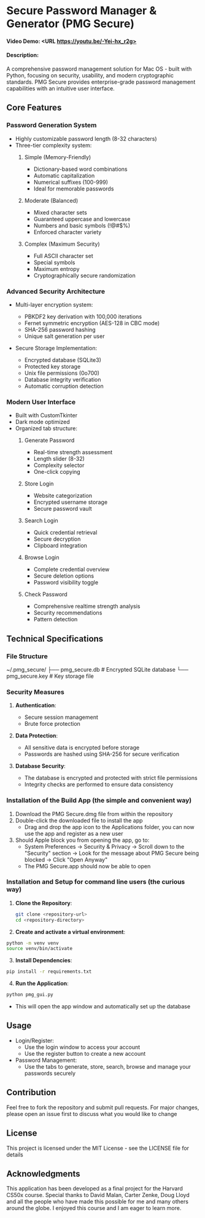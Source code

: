 # Secure Password Manager & Generator (PMG Secure)
#### Video Demo: <URL https://youtu.be/-Yei-hx_r2g>
#### Description:
A comprehensive password management solution for Mac OS - built with Python, focusing on security, usability, and modern cryptographic standards. PMG Secure provides enterprise-grade password management capabilities with an intuitive user interface.

## Core Features

### Password Generation System
- Highly customizable password length (8-32 characters)
- Three-tier complexity system:
  1. Simple (Memory-Friendly)
     - Dictionary-based word combinations
     - Automatic capitalization
     - Numerical suffixes (100-999)
     - Ideal for memorable passwords
  
  2. Moderate (Balanced)
     - Mixed character sets
     - Guaranteed uppercase and lowercase
     - Numbers and basic symbols (!@#$%)
     - Enforced character variety
  
  3. Complex (Maximum Security)
     - Full ASCII character set
     - Special symbols
     - Maximum entropy
     - Cryptographically secure randomization

### Advanced Security Architecture
- Multi-layer encryption system:
  - PBKDF2 key derivation with 100,000 iterations
  - Fernet symmetric encryption (AES-128 in CBC mode)
  - SHA-256 password hashing
  - Unique salt generation per user
  
- Secure Storage Implementation:
  - Encrypted database (SQLite3)
  - Protected key storage
  - Unix file permissions (0o700)
  - Database integrity verification
  - Automatic corruption detection

### Modern User Interface
- Built with CustomTkinter
- Dark mode optimized
- Organized tab structure:
  1. Generate Password
     - Real-time strength assessment
     - Length slider (8-32)
     - Complexity selector
     - One-click copying
  
  2. Store Login
     - Website categorization
     - Encrypted username storage
     - Secure password vault
  
  3. Search Login
     - Quick credential retrieval
     - Secure decryption
     - Clipboard integration
  
  4. Browse Login
     - Complete credential overview
     - Secure deletion options
     - Password visibility toggle
  
  5. Check Password
     - Comprehensive realtime strength analysis
     - Security recommendations
     - Pattern detection

## Technical Specifications

### File Structure
~/.pmg_secure/ 
  ├── pmg_secure.db # Encrypted SQLite database 
  └── pmg_secure.key # Key storage file



### Security Measures
1. **Authentication**:
   - Secure session management
   - Brute force protection

2. **Data Protection**:
   - All sensitive data is encrypted before storage
   - Passwords are hashed using SHA-256 for secure verification

3. **Database Security**:
   - The database is encrypted and protected with strict file permissions
   - Integrity checks are performed to ensure data consistency

### Installation of the Build App (the simple and convenient way)
1. Download the PMG Secure.dmg file from within the repository
2. Double-click the downloaded file to install the app 
   - Drag and drop the app icon to the Applications folder, you can now use the app and register as a new user
3. Should Apple block you from opening the app, go to:
   - System Preferences -> Security & Privacy -> Scroll down to the "Security" section -> Look for the message about PMG Secure being blocked -> Click "Open Anyway"
   - The PMG Secure.app should now be able to open

### Installation and Setup for command line users (the curious way)
1. **Clone the Repository**:
   ```bash
   git clone <repository-url>
   cd <repository-directory>
   ```

2. **Create and activate a virtual environment**:
  ```bash
  python -m venv venv
  source venv/bin/activate
  ```

3. **Install Dependencies**:
  ```bash
  pip install -r requirements.txt
  ```

4. **Run the Application**:
  ```bash
  python pmg_gui.py
  ```
  - This will open the app window and automatically set up the database

## Usage
- Login/Register:
  - Use the login window to access your account
  - Use the register button to create a new account
- Password Management:
  - Use the tabs to generate, store, search, browse and manage your passwords securely

## Contribution
Feel free to fork the repository and submit pull requests. For major changes, please open an issue first to discuss what you would like to change

## License
This project is licensed under the MIT License - see the LICENSE file for details

## Acknowledgments
This application has been developed as a final project for the Harvard CS50x course. Special thanks to David Malan, Carter Zenke, Doug Lloyd and all the people who have made this possible for me and many others around the globe. I enjoyed this course and I am eager to learn more.